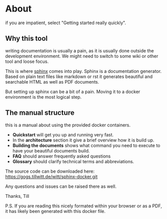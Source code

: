 # About

if you are impatient, select "Getting started really quickly".

## Why this tool
writing documentation is usually a pain, as it is usually done outside the development environment. We might need to switch to some wiki or other tool and loose focus.

This is where [sphinx](http://sphinx-doc.org) comes into play. Sphinx is a documentation generator. Based on plain text files like markdown or rst it generates beautiful and searchable HTML as well as PDF documents.

But setting up sphinx can be a bit of a pain. Moving it to a docker environment is the most logical step.


## The manual structure

this is a manual about using the provided  docker containers.

* **Quickstart** will get you up and running very fast.
* In the **architecture** section it give a brief overview how it is build up.
* **Building the documents** shows what command you need to execute to have your beautiful documents build.
* **FAQ** should answer frequently asked questions
* **Glossary** should clarify technical terms and abbreviations.

The source code can be downloaded here: https://gogs.tillwitt.de/witt/sphinx-docker.git

Any questions and issues can be raised there as well.

Thanks, Till

P.S. If you are reading this nicely formated within your browser or as a PDF, it has likely been generated with this docker file.
